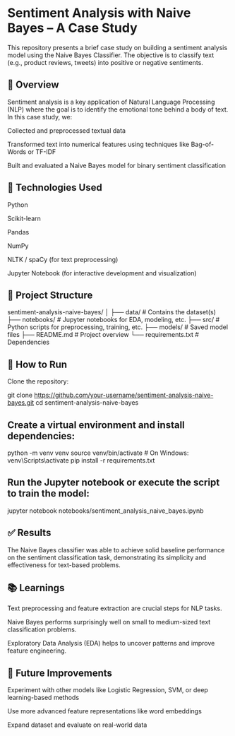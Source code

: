 # Sentiment Analysis with Naive Bayes – A Case Study

This repository presents a brief case study on building a sentiment analysis model using the Naive Bayes Classifier. The objective is to classify text (e.g., product reviews, tweets) into positive or negative sentiments.

## 📌 Overview
Sentiment analysis is a key application of Natural Language Processing (NLP) where the goal is to identify the emotional tone behind a body of text. In this case study, we:

Collected and preprocessed textual data

Transformed text into numerical features using techniques like Bag-of-Words or TF-IDF

Built and evaluated a Naive Bayes model for binary sentiment classification

## 🔧 Technologies Used
Python

Scikit-learn

Pandas

NumPy

NLTK / spaCy (for text preprocessing)

Jupyter Notebook (for interactive development and visualization)

## 📁 Project Structure
sentiment-analysis-naive-bayes/
│
├── data/                 # Contains the dataset(s)
├── notebooks/            # Jupyter notebooks for EDA, modeling, etc.
├── src/                  # Python scripts for preprocessing, training, etc.
├── models/               # Saved model files
├── README.md             # Project overview
└── requirements.txt      # Dependencies
## 🚀 How to Run
Clone the repository:

git clone https://github.com/your-username/sentiment-analysis-naive-bayes.git
cd sentiment-analysis-naive-bayes

## Create a virtual environment and install dependencies:

python -m venv venv
source venv/bin/activate   # On Windows: venv\Scripts\activate
pip install -r requirements.txt

## Run the Jupyter notebook or execute the script to train the model:
jupyter notebook notebooks/sentiment_analysis_naive_bayes.ipynb

## ✅ Results
The Naive Bayes classifier was able to achieve solid baseline performance on the sentiment classification task, demonstrating its simplicity and effectiveness for text-based problems.

## 📚 Learnings
Text preprocessing and feature extraction are crucial steps for NLP tasks.

Naive Bayes performs surprisingly well on small to medium-sized text classification problems.

Exploratory Data Analysis (EDA) helps to uncover patterns and improve feature engineering.

## 📌 Future Improvements
Experiment with other models like Logistic Regression, SVM, or deep learning-based methods

Use more advanced feature representations like word embeddings

Expand dataset and evaluate on real-world data